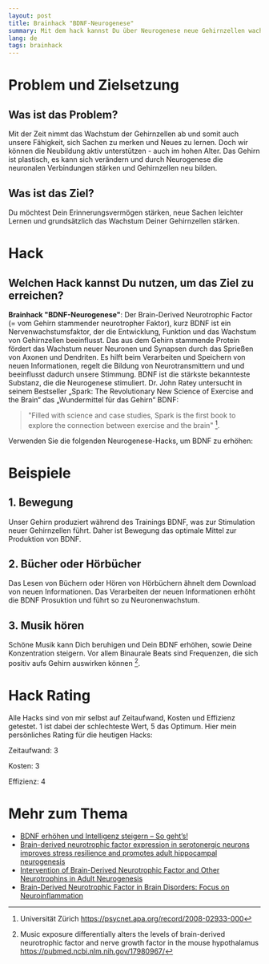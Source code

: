 ```yaml
---
layout: post
title: Brainhack "BDNF-Neurogenese"
summary: Mit dem hack kannst Du über Neurogenese neue Gehirnzellen wachsen lassen
lang: de
tags: brainhack
---
```


# Problem und Zielsetzung

## Was ist das Problem?
Mit der Zeit nimmt das Wachstum der Gehirnzellen ab und somit auch unsere Fähigkeit, sich Sachen zu merken und Neues zu lernen. Doch wir können die Neubildung aktiv unterstützen - auch im hohen Alter. Das Gehirn ist plastisch, es kann sich verändern und durch Neurogenese die neuronalen Verbindungen stärken und Gehirnzellen neu bilden.

## Was ist das Ziel?
Du möchtest Dein Erinnerungsvermögen stärken, neue Sachen leichter Lernen und grundsätzlich das Wachstum Deiner Gehirnzellen stärken.

# Hack

## Welchen Hack kannst Du nutzen, um das Ziel zu erreichen?
**Brainhack "BDNF-Neurogenese"**: Der Brain-Derived Neurotrophic Factor (= vom Gehirn stammender neurotropher Faktor), kurz BDNF ist ein Nervenwachstumsfaktor, der die Entwicklung, Funktion und das Wachstum von Gehirnzellen beeinflusst.
Das aus dem Gehirn stammende Protein fördert das Wachstum neuer Neuronen und Synapsen durch das Sprießen von Axonen und Dendriten. Es hilft beim Verarbeiten und Speichern von neuen Informationen, regelt die Bildung von Neurotransmittern und und beeinflusst dadurch unsere Stimmung.
BDNF ist die stärkste bekannteste Substanz, die die Neurogenese stimuliert. 
Dr. John Ratey untersucht in seinem Bestseller „Spark: The Revolutionary New Science of Exercise and the Brain“ das „Wundermittel für das Gehirn“ BDNF:

> "Filled with science and case studies, Spark is the first book to explore the connection between exercise and the brain" [^1].

Verwenden Sie die folgenden Neurogenese-Hacks, um BDNF zu erhöhen:

# Beispiele

## 1. Bewegung
Unser Gehirn produziert während des Trainings BDNF, was zur Stimulation neuer Gehirnzellen führt. Daher ist Bewegung das optimale Mittel zur Produktion von BDNF. 

## 2. Bücher oder Hörbücher
Das Lesen von Büchern oder Hören von Hörbüchern ähnelt dem Download von neuen Informationen. Das Verarbeiten der neuen Informationen erhöht die BDNF Prosuktion und führt so zu Neuronenwachstum.

## 3. Musik hören
Schöne Musik kann Dich beruhigen und Dein BDNF erhöhen, sowie Deine Konzentration steigern. Vor allem Binaurale Beats sind Frequenzen, die sich positiv aufs Gehirn auswirken können [^2].

# Hack Rating
Alle Hacks sind von mir selbst auf Zeitaufwand, Kosten und Effizienz getestet. 1 ist dabei der schlechteste Wert, 5 das Optimum. Hier mein persönliches Rating für die heutigen Hacks:

Zeitaufwand: 3 

Kosten: 3 

Effizienz: 4
  
# Mehr zum Thema
- [BDNF erhöhen und Intelligenz steigern – So geht’s!](https://schnelleinfachgesund.de/bdnf-erhoehen/)
- [Brain-derived neurotrophic factor expression in serotonergic neurons improves stress resilience and promotes adult hippocampal neurogenesis](https://pubmed.ncbi.nlm.nih.gov/35872219/)
- [Intervention of Brain-Derived Neurotrophic Factor and Other Neurotrophins in Adult Neurogenesis](https://pubmed.ncbi.nlm.nih.gov/34453295/)
- [Brain-Derived Neurotrophic Factor in Brain Disorders: Focus on Neuroinflammation](https://pubmed.ncbi.nlm.nih.gov/30117106/)

[^1]: Universität Zürich https://psycnet.apa.org/record/2008-02933-000
[^2]: Music exposure differentially alters the levels of brain-derived neurotrophic factor and nerve growth factor in the mouse hypothalamus https://pubmed.ncbi.nlm.nih.gov/17980967/






